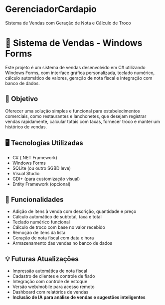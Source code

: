 # GerenciadorCardapio
Sistema de Vendas com Geração de Nota e Cálculo de Troco

# 🧾 Sistema de Vendas - Windows Forms

Este projeto é um sistema de vendas desenvolvido em C# utilizando Windows Forms, com interface gráfica personalizada, teclado numérico, cálculo automático de valores, geração de nota fiscal e integração com banco de dados.

## 🎯 Objetivo

Oferecer uma solução simples e funcional para estabelecimentos comerciais, como restaurantes e lanchonetes, que desejam registrar vendas rapidamente, calcular totais com taxas, fornecer troco e manter um histórico de vendas.

## 🖥️ Tecnologias Utilizadas

- C# (.NET Framework)
- Windows Forms
- SQLite (ou outro SGBD leve)
- Visual Studio
- GDI+ (para customização visual)
- Entity Framework (opcional)

## 🔧 Funcionalidades

- Adição de itens à venda com descrição, quantidade e preço
- Cálculo automático de subtotal, taxa e total
- Teclado numérico funcional
- Cálculo de troco com base no valor recebido
- Remoção de itens da lista
- Geração de nota fiscal com data e hora
- Armazenamento das vendas no banco de dados

## 💡 Futuras Atualizações

- Impressão automática de nota fiscal
- Cadastro de clientes e controle de fiado
- Integração com controle de estoque
- Versão web/mobile para acesso remoto
- Dashboard com relatórios de vendas
- **Inclusão de IA para análise de vendas e sugestões inteligentes**
